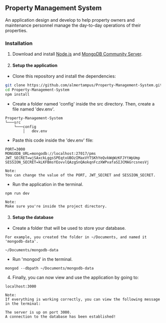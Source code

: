 ## Property Management System

<p>
An application design and develop to help property owners and maintenance personnel manage the day-to-day operations of their properties.
</p>

### Installation
1. Download and install [Node.js](https://nodejs.org/en/download/) and [MongoDB Community Server](https://www.mongodb.com/try/download/community).

2. #### Setup the application
- Clone this repository and install the dependencies:
```bash
git clone https://github.com/almertampus/Property-Management-System.git
cd Property-Management-System
npm install
```
- Create a folder named 'config' inside the src directory. Then, create a file named 'dev.env'.
```
Property-Management-System
└───src
    └───config
        │   dev.env
```
- Paste this code inside the 'dev.env' file:
```
PORT=3000
MONGODB_URL=mongodb://localhost:27017/pms
JWT_SECRET=wjSAxckLggsSPEqtxUBOzIMaxVYTSKhYeQvkWqWzKFJYtWpUmp
SESSION_SECRET=kLKFBmsYEovvlQAzgSnQAokqnFczXWPvafaSIJCMAGrcsnesVj
```
```
Note:
You can change the value of the PORT, JWT_SECRET and SESSION_SECRET.
```
- Run the application in the terminal.
```
npm run dev
```
```
Note:
Make sure you're inside the project directory.
```
3. #### Setup the database
- Create a folder that will be used to store your database.
```
For example, you created the folder in ~/Documents, and named it 'mongodb-data'.

~/Documents/mongodb-data
```
- Run 'mongod' in the terminal.
```
mongod --dbpath ~/Documents/mongodb-data
```
4. Finally, you can now view and use the application by going to:
```
localhost:3000
```
```
Note:
If everything is working correctly, you can view the following message in the terminal:

The server is up on port 3000.
A connection to the database has been established!
```
